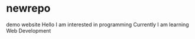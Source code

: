 # newrepo
demo website
Hello I am interested in programming 
Currently I am learning Web Development
